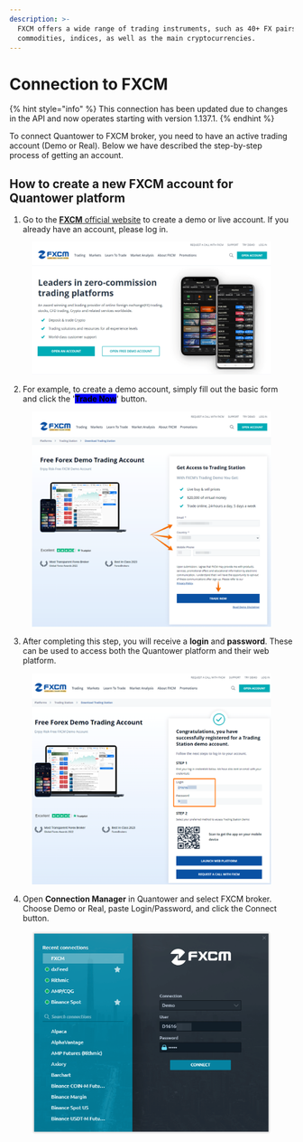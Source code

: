 ```yaml
---
description: >-
  FXCM offers a wide range of trading instruments, such as 40+ FX pairs, CFDs on
  commodities, indices, as well as the main cryptocurrencies.
---
```


# Connection to FXCM

{% hint style="info" %}
This connection has been updated due to changes in the API and now operates starting with version 1.137.1.
{% endhint %}

To connect Quantower to FXCM broker, you need to have an active trading account (Demo or Real). Below we have described the step-by-step process of getting an account.

## How to create a new FXCM account for Quantower platform

1. Go to the [**FXCM** official website](https://www.fxcm.com/) to create a demo or live account. If you already have an account, please log in.

<figure><img src="../.gitbook/assets/image (1) (1).png" alt=""><figcaption></figcaption></figure>

2. For example, to create a demo account, simply fill out the basic form and click the '<mark style="background-color:blue;">**Trade Now**</mark>' button.

<figure><img src="../.gitbook/assets/image (3).png" alt=""><figcaption></figcaption></figure>

3. After completing this step, you will receive a **login** and **password**. These can be used to access both the Quantower platform and their web platform.

<figure><img src="../.gitbook/assets/image (4).png" alt=""><figcaption></figcaption></figure>

4. Open **Connection Manager** in Quantower and select FXCM broker. Choose Demo or Real, paste Login/Password, and click the Connect button.

<figure><img src="../.gitbook/assets/image (2).png" alt=""><figcaption></figcaption></figure>

